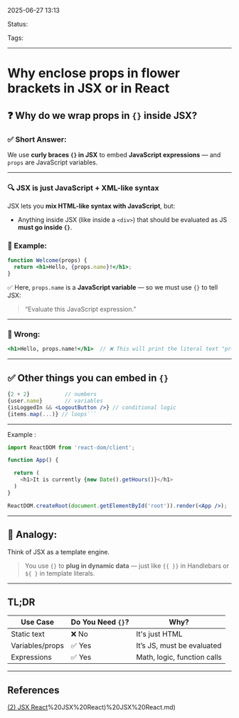 
2025-06-27 13:13

Status:

Tags:

---
# Why enclose props in flower brackets in JSX or in React

## ❓ Why do we wrap props in `{}` inside JSX?

### ✅ Short Answer:

We use **curly braces `{}` in JSX** to embed **JavaScript expressions** — and `props` are JavaScript variables.

---

### 🔍 JSX is just JavaScript + XML-like syntax

JSX lets you **mix HTML-like syntax with JavaScript**, but:

- Anything inside JSX (like inside a `<div>`) that should be evaluated as JS **must go inside `{}`**.
    

### 🧠 Example:

```jsx
function Welcome(props) {
  return <h1>Hello, {props.name}!</h1>;
}
```

✅ Here, `props.name` is a **JavaScript variable** — so we must use `{}` to tell JSX:

> “Evaluate this JavaScript expression.”

---

### 🚫 Wrong:

```jsx
<h1>Hello, props.name!</h1>  // ❌ This will print the literal text "props.name!"
```

---

## ✅ Other things you can embed in `{}`

```jsx
{2 + 2}           // numbers
{user.name}       // variables
{isLoggedIn && <LogoutButton />} // conditional logic
{items.map(...)} // loops```
```

---

Example :

```jsx
import ReactDOM from 'react-dom/client';

function App() {

  return (
    <h1>It is currently {new Date().getHours()}</h1>
  )
}

ReactDOM.createRoot(document.getElementById('root')).render(<App />);
```

---

## 🧠 Analogy:

Think of JSX as a template engine.  
>You use `{}` to **plug in dynamic data** — just like `{{ }}` in Handlebars or `${ }` in template literals.

---

## TL;DR

|Use Case|Do You Need `{}`?|Why?|
|---|---|---|
|Static text|❌ No|It's just HTML|
|Variables/props|✅ Yes|It’s JS, must be evaluated|
|Expressions|✅ Yes|Math, logic, function calls|

---
## References
[(2) JSX React](2)%20JSX%20React)%20JSX%20React.md)
